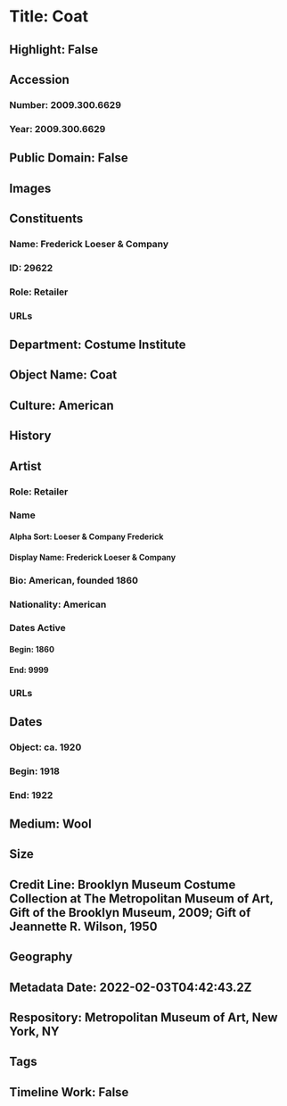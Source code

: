 # Title: Coat
## Highlight: False
## Accession
### Number: 2009.300.6629
### Year: 2009.300.6629
## Public Domain: False
## Images
## Constituents
### Name: Frederick Loeser &amp; Company
### ID: 29622
### Role: Retailer
### URLs
## Department: Costume Institute
## Object Name: Coat
## Culture: American
## History
## Artist
### Role: Retailer
### Name
#### Alpha Sort: Loeser & Company Frederick
#### Display Name: Frederick Loeser & Company
### Bio: American, founded 1860
### Nationality: American
### Dates Active
#### Begin: 1860
#### End: 9999
### URLs
## Dates
### Object: ca. 1920
### Begin: 1918
### End: 1922
## Medium: Wool
## Size
## Credit Line: Brooklyn Museum Costume Collection at The Metropolitan Museum of Art, Gift of the Brooklyn Museum, 2009; Gift of Jeannette R. Wilson, 1950
## Geography
## Metadata Date: 2022-02-03T04:42:43.2Z
## Respository: Metropolitan Museum of Art, New York, NY
## Tags
## Timeline Work: False